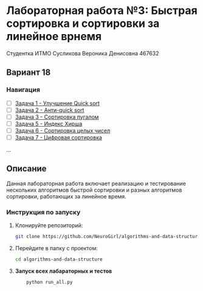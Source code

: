 # Лабораторная работа №3: Быстрая сортировка и сортировки за линейное врнемя
Студентка ИТМО Сусликова Вероника Денисовна 467632

## Вариант 18

### Навигация

- [ ] [Задача 1 - Улучшение Quick sort](lab3/task1)
- [ ] [Задача 2 - Анти-quick sort](lab3/task2)
- [ ] [Задача 3 - Сортировка пугалом](lab3/task3)
- [ ] [Задача 5 - Индекс Хирша](lab3/task5)
- [ ] [Задача 6 - Сортировка целых чисел](lab3/task6)
- [ ] [Задача 7 - Цифровая сортировка](lab3/task7)
      
...
## Описание

Данная лабораторная работа включает реализацию и тестирование нескольких алгоритмов быстрой сортировки и разных алгоритмов сортировки, работающих за линейное время.

### Инструкция по запуску

1. Клонируйте репозиторий:
   ```bash
   git clone https://github.com/NeuroGirl/algorithms-and-data-structure.git
   ```
2. Перейдите в папку с проектом:
   ```bash
   cd algorithms-and-data-structure
   ```
3. **Запуск всех лабараторных и тестов**
    ```bash
        python run_all.py
